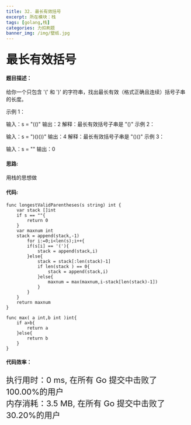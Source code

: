 ```yaml
---
title: 32. 最长有效括号
excerpt: 所在模块：栈
tags: [golang,栈]
categories: 力扣刷题
banner_img: /img/壁纸.jpg
---
```


### <font size=6px>最长有效括号</font>

#### 题目描述：

给你一个只包含 '(' 和 ')' 的字符串，找出最长有效（格式正确且连续）括号子串的长度。

 

示例 1：

输入：s = "(()"
输出：2
解释：最长有效括号子串是 "()"
示例 2：

输入：s = ")()())"
输出：4
解释：最长有效括号子串是 "()()"
示例 3：

输入：s = ""
输出：0

#### 思路:

用栈的思想做

#### 代码:

```golang
func longestValidParentheses(s string) int {
    var stack []int
    if s == ""{
        return 0
    }
    var maxnum int
    stack = append(stack,-1)
        for i:=0;i<len(s);i++{
        if(s[i] == '('){
            stack = append(stack,i)
        }else{
            stack = stack[:len(stack)-1]
            if len(stack ) == 0{
                stack = append(stack,i)
            }else{
                maxnum = max(maxnum,i-stack[len(stack)-1])
            }
        }
    }
    return maxnum
}

func max( a int,b int )int{
    if a>b{
        return a
    }else{
        return b
    }
}
```

#### 代码效率：

<p class="note note-primary"; style="font-size:22px">
   执行用时：0 ms, 在所有 Go 提交中击败了100.00%的用户<br>
   内存消耗：3.5 MB, 在所有 Go 提交中击败了30.20%的用户
</p>

